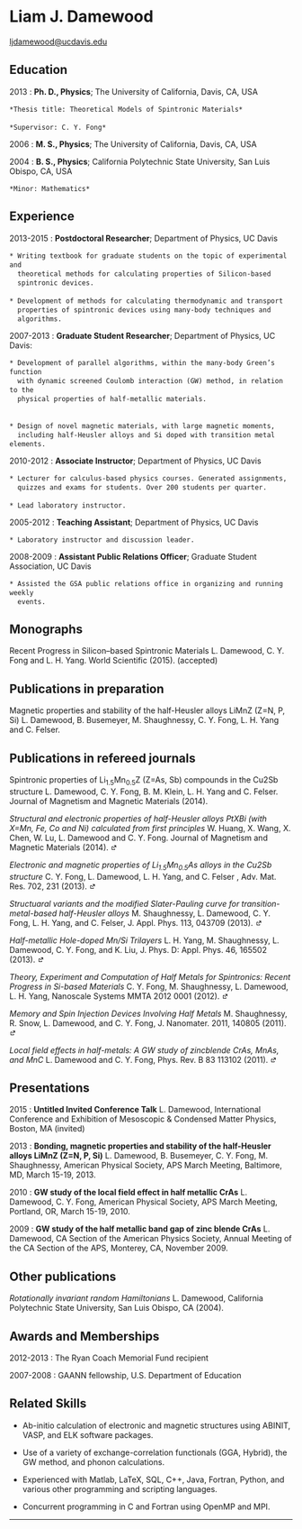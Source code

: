 Liam J. Damewood
================

<ljdamewood@ucdavis.edu>

Education
---------

2013
:   **Ph. D., Physics**; The University of California, Davis, CA, USA

    *Thesis title: Theoretical Models of Spintronic Materials*
    
    *Supervisor: C. Y. Fong*

2006
:   **M. S., Physics**; The University of California, Davis, CA, USA

2004
:   **B. S., Physics**; California Polytechnic State University, San Luis Obispo, CA, USA

    *Minor: Mathematics*

Experience
----------

2013-2015
:   **Postdoctoral Researcher**; Department of Physics, UC Davis

    * Writing textbook for graduate students on the topic of experimental and
      theoretical methods for calculating properties of Silicon-based
      spintronic devices.

    * Development of methods for calculating thermodynamic and transport
      properties of spintronic devices using many-body techniques and
      algorithms.

2007-2013
:   **Graduate Student Researcher**; Department of Physics, UC Davis:

    * Development of parallel algorithms, within the many-body Green’s function
      with dynamic screened Coulomb interaction (GW) method, in relation to the
      physical properties of half-metallic materials.

  
    * Design of novel magnetic materials, with large magnetic moments,
      including half-Heusler alloys and Si doped with transition metal elements.

2010-2012
:   **Associate Instructor**; Department of Physics, UC Davis

    * Lecturer for calculus-based physics courses. Generated assignments,
      quizzes and exams for students. Over 200 students per quarter.

    * Lead laboratory instructor.

2005-2012
:   **Teaching Assistant**; Department of Physics, UC Davis

    * Laboratory instructor and discussion leader.

2008-2009
:   **Assistant Public Relations Officer**; Graduate Student Association, UC Davis

    * Assisted the GSA public relations office in organizing and running weekly
      events.

Monographs
----------

Recent Progress in Silicon–based Spintronic Materials L. Damewood, C. Y. Fong and L. H. Yang. World Scientific (2015). (accepted)

Publications in preparation
---------------------------

Magnetic properties and stability of the half-Heusler alloys LiMnZ (Z=N, P, Si)
L. Damewood, B. Busemeyer, M. Shaughnessy, C. Y. Fong, L. H. Yang and C. Felser.

Publications in refereed journals
---------------------------------

Spintronic properties of Li$_{1.5}$Mn$_{0.5}$Z (Z=As, Sb) compounds in the Cu2Sb structure
L. Damewood, C. Y. Fong, B. M. Klein, L. H. Yang and C. Felser. Journal of Magnetism and Magnetic Materials (2014).

*Structural and electronic properties of half-Heusler alloys PtXBi (with X=Mn, Fe, Co and Ni) calculated from first principles*
W. Huang, X. Wang, X. Chen, W. Lu, L. Damewood and C. Y. Fong. Journal of Magnetism and Magnetic Materials (2014).
[![](link.png)](http://www.sciencedirect.com/science/article/pii/S0304885314009792)

*Electronic and magnetic properties of Li$_{1.5}$Mn$_{0.5}$As alloys in the Cu2Sb structure*
C. Y. Fong, L. Damewood, L. H. Yang, and C. Felser , Adv. Mat. Res. 702, 231 (2013).
[![](link.png)](http://www.scientific.net/AMR.702.231)

*Structuaral variants and the modified Slater-Pauling curve for transition-metal-based half-Heusler alloys*
M. Shaughnessy, L. Damewood, C. Y. Fong, L. H. Yang, and C. Felser, J. Appl. Phys. 113, 043709 (2013).
[![](link.png)](http://jap.aip.org/resource/1/japiau/v113/i4/p043709_s1)

*Half-metallic Hole-doped Mn/Si Trilayers*
L. H. Yang, M. Shaughnessy, L. Damewood, C. Y. Fong, and K. Liu, J. Phys. D: Appl. Phys. 46, 165502 (2013).
[![](link.png)](http://iopscience.iop.org/0022-3727/46/16/165502)

*Theory, Experiment and Computation of Half Metals for Spintronics: Recent Progress in Si-based Materials*
C. Y. Fong, M. Shaughnessy, L. Damewood, L. H. Yang, Nanoscale Systems MMTA 2012 0001 (2012).
[![](link.png)](http://www.degruyter.com/view/j/nsmmt.2012.1.issue/nsmmt-2012-0001/nsmmt-2012-0001.xml)

*Memory and Spin Injection Devices Involving Half Metals*
M. Shaughnessy, R. Snow, L. Damewood, and C. Y. Fong, J. Nanomater. 2011, 140805 (2011).
[![](link.png)](http://www.hindawi.com/journals/jnm/2011/140805/abs/)

*Local field effects in half-metals: A GW study of zincblende CrAs, MnAs, and MnC*
L. Damewood and C. Y. Fong, Phys. Rev. B 83 113102 (2011). 
[![](link.png)](http://link.aps.org/doi/10.1103/PhysRevB.83.113102)

Presentations
-------------

2015
:   **Untitled Invited Conference Talk**
    L. Damewood, International Conference and Exhibition of Mesoscopic & Condensed Matter Physics, Boston, MA (invited)

2013
:   **Bonding, magnetic properties and stability of the half-Heusler alloys LiMnZ (Z=N, P, Si)**
    L. Damewood, B. Busemeyer, C. Y. Fong, M. Shaughnessy, American Physical Society, APS March Meeting, Baltimore, MD, March 15-19, 2013.

2010
:   **GW study of the local field effect in half metallic CrAs**
    L. Damewood, C. Y. Fong, American Physical Society, APS March Meeting, Portland, OR, March 15-19, 2010.

2009
:   **GW study of the half metallic band gap of zinc blende CrAs**
    L. Damewood, CA Section of the American Physics Society, Annual Meeting of the CA Section of the APS, Monterey, CA, November 2009.

Other publications
------------------

*Rotationally invariant random Hamiltonians*
L. Damewood, California Polytechnic State University, San Luis Obispo, CA (2004).

Awards and Memberships
----------------------

2012-2013
:   The Ryan Coach Memorial Fund recipient

2007-2008
:   GAANN fellowship, U.S. Department of Education

Related Skills
--------------

 * Ab-initio calculation of electronic and magnetic structures using ABINIT,
   VASP, and ELK software packages.
 
 * Use of a variety of exchange-correlation functionals (GGA, Hybrid), the GW
   method, and phonon calculations.
 
 * Experienced with Matlab, LaTeX, SQL, C++, Java, Fortran, Python, and various
   other programming and scripting languages.
 
 * Concurrent programming in C and Fortran using OpenMP and MPI.

----
